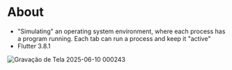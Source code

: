 # About
- "Simulating" an operating system environment, where each process has a program running. Each tab can run a process and keep it "active"
- Flutter 3.8.1

![Gravação de Tela 2025-06-10 000243](https://github.com/user-attachments/assets/b194e9e0-bac9-4478-b2db-5218c5b17006)
